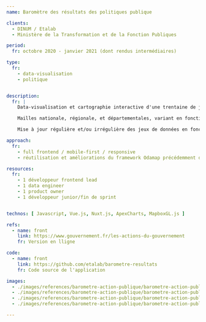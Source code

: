 ```yaml
---
name: Baromètre des résultats des politiques publique

clients: 
  - DINUM / Etalab
  - Ministère de la Transformation et de la Fonction Publiques

period: 
  fr: octobre 2020 - janvier 2021 (dont rendus intermédiaires)

type:
  fr:
    - data-visualisation 
    - politique


description:
  fr: |
    Data-visualisation et cartographie interactive d'une trentaine de jeux de données différents relatifs à des indicateurs de politiques publiques.

    Mailles nationale, régionale, et départementales, variant en fonction des indicateurs. Intégration sur le site officiel du ministère.

    Mise à jour régulière et/ou irrégulière des jeux de données en fonction des référents données dans les ministères producteurs.

approach:
  fr: 
    - full frontend / mobile-first / responsive
    - réutilisation et améliorations du framework Odamap précédemment développé lors du projet de tableau de bord des aides aux entreprises

resources:
  fr: 
    - 1 développeur frontend lead
    - 1 data engineer 
    - 1 product owner
    - 1 développeur junior/fin de sprint 


technos: [ Javascript, Vue.js, Nuxt.js, ApexCharts, MapboxGL.js ]

refs:
  - name: front
    link: https://www.gouvernement.fr/les-actions-du-gouvernement
    fr: Version en lligne

code:
  - name: front
    link: https://github.com/etalab/barometre-resultats
    fr: Code source de l'application

images:
  - ./images/references/barometre-action-publique/barometre-action-publique-01.png
  - ./images/references/barometre-action-publique/barometre-action-publique-02.png
  - ./images/references/barometre-action-publique/barometre-action-publique-03.png
  - ./images/references/barometre-action-publique/barometre-action-publique-04.png

---
```

